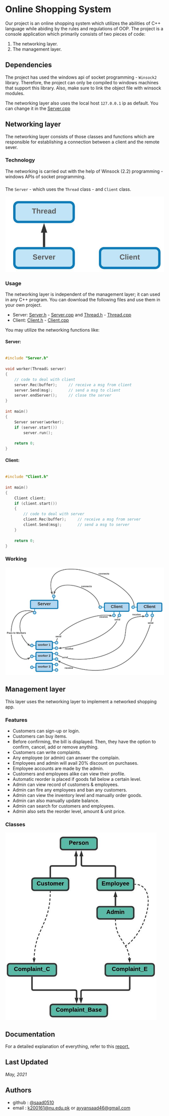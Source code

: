 # Online Shopping System

Our project is an online shopping system which utilizes the abilities of C++ language while abiding by the rules and regulations of
OOP. The project is a console application which primarily consists of two pieces of code:

1. The networking layer.
2. The management layer.
 
## Dependencies

The project has used the windows api of socket programming - `Winsock2` library. Therefore, the project can only be compiled to windows machines that support this library. Also, make sure to link the object file with winsock modules.

The networking layer also uses the local host `127.0.0.1` ip as default. You can change it in the [Server.cpp](./Server/Headers/Server.cpp)

## Networking layer

The networking layer consists of those classes and functions which
are responsible for establishing a connection between a client and
the remote sever.

### Technology

The networking is carried out with the help of Winsock (2.2) programming - windows APIs of socket programming.

### 

The `Server` - which uses the `Thread` class - and `Client` class.

![networking - classes](./images/network_classes.jpg)

### Usage

The networking layer is independent of the management layer; it can used in any C++ program. You can download the following files and use them in your own project.

- Server: [Server.h](./Server/Headers/Server.h) - [Server.cpp](./Server/Headers/Server.cpp) and [Thread.h](./Server/Headers/Thread.h) - [Thread.cpp](./Server/Headers/Thread.cpp)
- Client: [Client.h](./Client/Headers/Client.h) - [Client.cpp](./Client/Headers/Client.cpp)

You may utilize the networking functions like:

#### Server:

```cpp

#include "Server.h"

void worker(Thread& server)
{
    // code to deal with client
    server.Rec(buffer);     // receive a msg from client
    server.Send(msg);       // send a msg to client
    server.endServer();     // close the server
}

int main()
{
    Server server(worker);
    if (server.start())
        server.run();

    return 0;
}
```


#### Client:

```cpp

#include "Client.h"

int main()
{
    Client client;
    if (client.start())
    {
        // code to deal with server
        client.Rec(buffer);     // receive a msg from server
        client.Send(msg);       // send a msg to server
    }
        
    return 0;
}
```

### Working

![networking - working](./images/network_working.jpg)

## Management layer

This layer uses the networking layer to implement a networked shopping app.

### Features

- Customers can sign-up or login.
- Customers can buy items.
- Before confirming, the bill is displayed. Then, they have the option to confirm, cancel, add or remove anything.
- Customers can write complaints.
- Any employee (or admin) can answer the complain.
- Employees and admin will avail 20% discount on purchases.
- Employee accounts are made by the admin.
- Customers and employees alike can view their profile.
- Automatic reorder is placed if goods fall below a certain level.
- Admin can view record of customers & employees.
- Admin can fire any employees and ban any customers.
- Admin can view the inventory level and manually order goods.
- Admin can also manually update balance.
- Admin can search for customers and employees.
- Admin also sets the reorder level, amount & unit price.

### Classes

![management - classes](./images/manage_classes.jpg)

## Documentation

For a detailed explanation of everything, refer to this [report.](./REPORT.pdf)

## Last Updated

_May, 2021_

## Authors

- github : [@saad0510](https://www.github.com/saad0510)
- email  : k200161@nu.edu.pk or ayyansaad46@gmail.com

